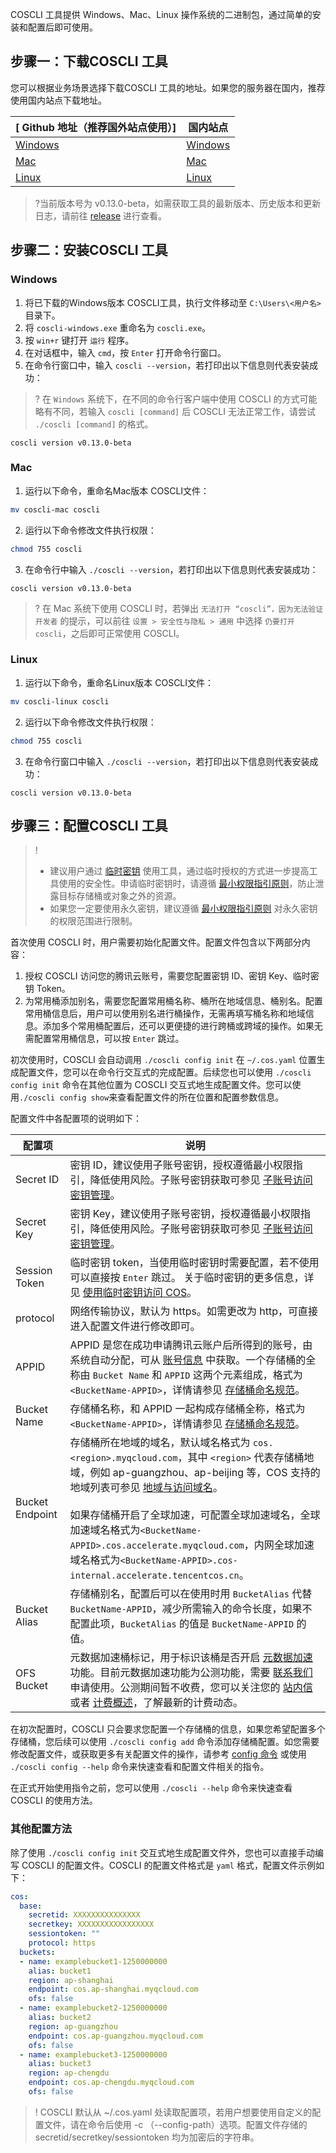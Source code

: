 COSCLI 工具提供 Windows、Mac、Linux 操作系统的二进制包，通过简单的安装和配置后即可使用。
## 步骤一：下载COSCLI 工具
您可以根据业务场景选择下载COSCLI 工具的地址。如果您的服务器在国内，推荐使用国内站点下载地址。

|<div style="width:[8cm]">[ Github 地址（推荐国外站点使用）]</div>          | 国内站点                                                  |
| --------------------------------------------- | ------------------------------------------------------------ |
| [Windows](https://github.com/tencentyun/coscli/releases/download/v0.13.0-beta/coscli-windows.exe) | [Windows](https://cosbrowser.cloud.tencent.com/software/coscli/coscli-windows.exe) |
| [Mac](https://github.com/tencentyun/coscli/releases/download/v0.13.0-beta/coscli-mac) | [Mac](https://cosbrowser.cloud.tencent.com/software/coscli/coscli-mac) |
| [Linux](https://github.com/tencentyun/coscli/releases/download/v0.13.0-beta/coscli-linux) | [Linux](https://cosbrowser.cloud.tencent.com/software/coscli/coscli-linux) |

>?当前版本号为 v0.13.0-beta，如需获取工具的最新版本、历史版本和更新日志，请前往 [release](https://github.com/tencentyun/coscli/releases) 进行查看。

## 步骤二：安装COSCLI 工具

### Windows

1. 将已下载的Windows版本 COSCLI工具，执行文件移动至 `C:\Users\<用户名>` 目录下。
2. 将 `coscli-windows.exe` 重命名为 `coscli.exe`。
3. 按 `win+r` 键打开 `运行` 程序。
4. 在对话框中，输入 `cmd`，按 `Enter` 打开命令行窗口。
5. 在命令行窗口中，输入 `coscli --version`，若打印出以下信息则代表安装成功：
>? 在 `Windows` 系统下，在不同的命令行客户端中使用 COSCLI 的方式可能略有不同，若输入 `coscli [command]` 后 COSCLI 无法正常工作，请尝试 `./coscli [command]` 的格式。
>
```
coscli version v0.13.0-beta
```

### Mac

1. 运行以下命令，重命名Mac版本 COSCLI文件：
```bash
mv coscli-mac coscli
```
2. 运行以下命令修改文件执行权限：
```bash
chmod 755 coscli
```
3. 在命令行中输入 `./coscli --version`，若打印出以下信息则代表安装成功：
```
coscli version v0.13.0-beta
```
>? 在 Mac 系统下使用 COSCLI 时，若弹出 `无法打开 “coscli”，因为无法验证开发者` 的提示，可以前往 `设置 > 安全性与隐私 > 通用` 中选择 `仍要打开 coscli`，之后即可正常使用 COSCLI。


### Linux

1. 运行以下命令，重命名Linux版本 COSCLI文件：
```bash
mv coscli-linux coscli
```
2. 运行以下命令修改文件执行权限：
```bash
chmod 755 coscli
```
3. 在命令行窗口中输入 `./coscli --version`，若打印出以下信息则代表安装成功：
```
coscli version v0.13.0-beta
```

## 步骤三：配置COSCLI 工具

>!
>- 建议用户通过 [临时密钥](https://cloud.tencent.com/document/product/436/14048) 使用工具，通过临时授权的方式进一步提高工具使用的安全性。申请临时密钥时，请遵循 [最小权限指引原则](https://cloud.tencent.com/document/product/436/38618)，防止泄露目标存储桶或对象之外的资源。
>- 如果您一定要使用永久密钥，建议遵循 [最小权限指引原则](https://cloud.tencent.com/document/product/436/38618) 对永久密钥的权限范围进行限制。


首次使用 COSCLI 时，用户需要初始化配置文件。配置文件包含以下两部分内容：

1. 授权 COSCLI 访问您的腾讯云账号，需要您配置密钥 ID、密钥 Key、临时密钥 Token。
2. 为常用桶添加别名，需要您配置常用桶名称、桶所在地域信息、桶别名。配置常用桶信息后，用户可以使用别名进行桶操作，无需再填写桶名称和地域信息。添加多个常用桶配置后，还可以更便捷的进行跨桶或跨域的操作。如果无需配置常用桶信息，可以按 `Enter` 跳过。

初次使用时，COSCLI 会自动调用 `./coscli config init` 在 `~/.cos.yaml` 位置生成配置文件，您可以在命令行交互式的完成配置。后续您也可以使用 `./coscli config init` 命令在其他位置为 COSCLI 交互式地生成配置文件。您可以使用`./coscli config show`来查看配置文件的所在位置和配置参数信息。

配置文件中各配置项的说明如下：

<span id="alias"></span>

| 配置项        | 说明                                                         |
| ------------- | ------------------------------------------------------------ |
| Secret ID     | 密钥 ID，建议使用子账号密钥，授权遵循最小权限指引，降低使用风险。子账号密钥获取可参见 [子账号访问密钥管理](https://cloud.tencent.com/document/product/598/37140)。 |
| Secret Key    | 密钥 Key，建议使用子账号密钥，授权遵循最小权限指引，降低使用风险。子账号密钥获取可参见 [子账号访问密钥管理](https://cloud.tencent.com/document/product/598/37140)。 |
| Session Token | 临时密钥 token，当使用临时密钥时需要配置，若不使用可以直接按 `Enter` 跳过。 关于临时密钥的更多信息，详见 [使用临时密钥访问 COS](https://cloud.tencent.com/document/product/436/68283)。 |
|  protocol   |  网络传输协议，默认为 https。如需更改为 http，可直接进入配置文件进行修改即可。 |
| APPID        | APPID 是您在成功申请腾讯云账户后所得到的账号，由系统自动分配，可从 [账号信息](https://console.cloud.tencent.com/developer) 中获取。一个存储桶的全称由 `Bucket Name` 和 `APPID` 这两个元素组成，格式为 `<BucketName-APPID>`，详情请参见 [存储桶命名规范](https://cloud.tencent.com/document/product/436/13312#.E5.AD.98.E5.82.A8.E6.A1.B6.E5.91.BD.E5.90.8D.E8.A7.84.E8.8C.83)。 |
| Bucket Name   | 存储桶名称，和 APPID 一起构成存储桶全称，格式为 `<BucketName-APPID>`，详情请参见 [存储桶命名规范](https://cloud.tencent.com/document/product/436/13312#.E5.AD.98.E5.82.A8.E6.A1.B6.E5.91.BD.E5.90.8D.E8.A7.84.E8.8C.83)。 |
| Bucket Endpoint | 存储桶所在地域的域名，默认域名格式为 `cos.<region>.myqcloud.com`，其中 `<region>` 代表存储桶地域，例如 ap-guangzhou、ap-beijing 等，COS 支持的地域列表可参见 [地域与访问域名](https://cloud.tencent.com/document/product/436/6224)。<br><br>如果存储桶开启了全球加速，可配置全球加速域名，全球加速域名格式为`<BucketName-APPID>.cos.accelerate.myqcloud.com`，内网全球加速域名格式为`<BucketName-APPID>.cos-internal.accelerate.tencentcos.cn`。  |
| Bucket Alias  | 存储桶别名，配置后可以在使用时用 `BucketAlias` 代替 `BucketName-APPID`，减少所需输入的命令长度，如果不配置此项，`BucketAlias` 的值是 `BucketName-APPID` 的值。 |
| OFS Bucket | 元数据加速桶标记，用于标识该桶是否开启 [元数据加速](https://cloud.tencent.com/document/product/436/56971) 功能。目前元数据加速功能为公测功能，需要 [联系我们](https://cloud.tencent.com/document/product/436/37708) 申请使用。公测期间暂不收费，您可以关注您的 [站内信](https://console.cloud.tencent.com/message) 或者 [计费概述](https://cloud.tencent.com/document/product/436/16871)，了解最新的计费动态。


在初次配置时，COSCLI 只会要求您配置一个存储桶的信息，如果您希望配置多个存储桶，您后续可以使用 `./coscli config add` 命令添加存储桶配置。如您需要修改配置文件，或获取更多有关配置文件的操作，请参考 [config 命令](https://cloud.tencent.com/document/product/436/63679) 或使用 `./coscli config --help` 命令来快速查看和配置文件相关的指令。

在正式开始使用指令之前，您可以使用 `./coscli --help` 命令来快速查看 COSCLI 的使用方法。

### 其他配置方法

除了使用 `./coscli config init` 交互式地生成配置文件外，您也可以直接手动编写 COSCLI 的配置文件。COSCLI 的配置文件格式是 `yaml` 格式，配置文件示例如下：

```yaml
cos:
  base:
    secretid: XXXXXXXXXXXXXXX
    secretkey: XXXXXXXXXXXXXXXXX
    sessiontoken: ""
    protocol: https
  buckets:
  - name: examplebucket1-1250000000
    alias: bucket1
    region: ap-shanghai
    endpoint: cos.ap-shanghai.myqcloud.com
    ofs: false
  - name: examplebucket2-1250000000
    alias: bucket2
    region: ap-guangzhou
    endpoint: cos.ap-guangzhou.myqcloud.com
    ofs: false
  - name: examplebucket3-1250000000
    alias: bucket3
    region: ap-chengdu
    endpoint: cos.ap-chengdu.myqcloud.com
    ofs: false
```


>! COSCLI 默认从 ~/.cos.yaml 处读取配置项，若用户想要使用自定义的配置文件，请在命令后使用 -c （--config-path）选项。配置文件存储的 secretid/secretkey/sessiontoken 均为加密后的字符串。

